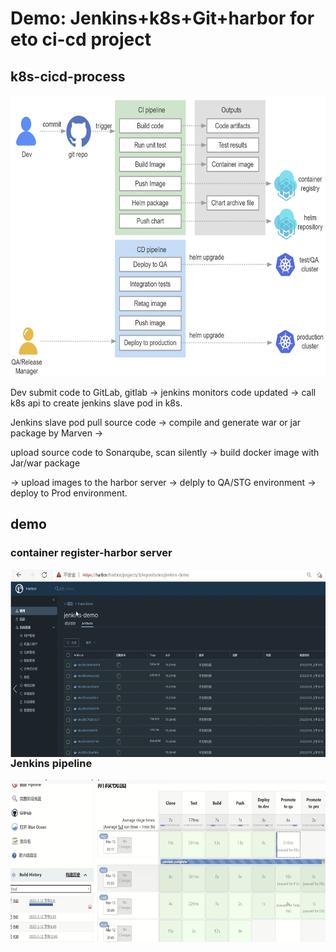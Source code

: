 # Demo: Jenkins+k8s+Git+harbor for eto ci-cd project

## k8s-cicd-process

<img src="pics/1/0.process.jpg" width="600" height="450"> 
 
Dev submit code to GitLab, gitlab &#8594; jenkins monitors code updated &#8594; call k8s api to create jenkins slave pod in k8s.

Jenkins slave pod pull source code &#8594; compile and generate war or jar package by Marven	&#8594;

upload source code to Sonarqube, scan silently &#8594; build docker image with Jar/war package 

 &#8594; upload images to the harbor server &#8594; delply to QA/STG environment &#8594; deploy to Prod environment.

## demo

### container register-harbor server
 
 <img align='left' src="pics/1/1.harbor.jpg" width="600" height="300"> 
 
### Jenkins pipeline
 
 <img align='left' src="pics/1/2.jenkins.pipeline.jpg" width="600" height="260">  
